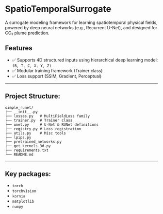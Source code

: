 # SpatioTemporalSurrogate

A surrogate modeling framework for learning spatiotemporal physical fields, powered by deep neural networks (e.g., Recurrent U-Net), and designed for CO₂ plume prediction.

## Features
- ✅ Supports 4D structured inputs using hierarchical deep learning model: `(B, T, C, X, Y, Z)`
- ✅ Modular training framework (Trainer class)
- ✅ Loss support (SSIM, Gradient, Perceptual)

---

## Project Structure:
```
simple_runet/ 
├── __init__.py
├── losses.py   # MultiFieldLoss family 
├── trainer.py  # Trainer class 
├── unet.py     # U-Net & RUNet definitions 
├── registry.py # Loss registration 
├── utils.py    # Misc tools 
├── lpips.py 
├── pretrained_networks.py
├── get_kernels_3d.py 
├── requirements.txt 
└── README.md
```

---

## Key packages:

- `torch`  
- `torchvision`  
- `kornia`  
- `matplotlib`  
- `numpy`  
